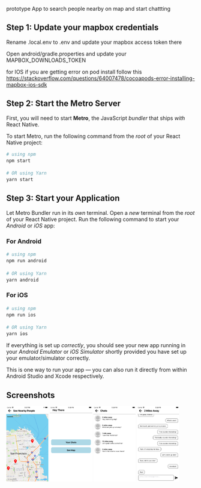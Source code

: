 prototype App to search people nearby on map and start chattting

## Step 1: Update your mapbox credentials

Rename .local.env to .env and update your mapbox access token there

Open android/gradle.properties and update your MAPBOX_DOWNLOADS_TOKEN

for IOS if you are getting error on pod install
follow this https://stackoverflow.com/questions/64007478/cocoapods-error-installing-mapbox-ios-sdk

## Step 2: Start the Metro Server

First, you will need to start **Metro**, the JavaScript _bundler_ that ships _with_ React Native.

To start Metro, run the following command from the _root_ of your React Native project:

```bash
# using npm
npm start

# OR using Yarn
yarn start
```

## Step 3: Start your Application

Let Metro Bundler run in its _own_ terminal. Open a _new_ terminal from the _root_ of your React Native project. Run the following command to start your _Android_ or _iOS_ app:

### For Android

```bash
# using npm
npm run android

# OR using Yarn
yarn android
```

### For iOS

```bash
# using npm
npm run ios

# OR using Yarn
yarn ios
```

If everything is set up _correctly_, you should see your new app running in your _Android Emulator_ or _iOS Simulator_ shortly provided you have set up your emulator/simulator correctly.

This is one way to run your app — you can also run it directly from within Android Studio and Xcode respectively.

## Screenshots

<img src="./screenshots/s1.png"  height="200" />
<img src="./screenshots/s2.png"  height="200" />
<img src="./screenshots/s3.png"  height="200" />
<img src="./screenshots/s4.png"  height="200" />
